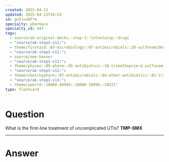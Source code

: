 ```yaml
---
created: 2025-04-13
updated: 2025-04-13T10:53
id: gn5]=sNf*m
specialty: pharmaco
specialty_id: 443
tags:
  - source/ak-original-decks::step-1::lolnotacop::drugs
  - "source/ak-step1-v11:": 
  - theme/firstaid::03-microbiology::07-antimicrobials::20-sulfonamides
  - "source/ak-step1-v11:": 
  - source/ome-banner
  - "source/ak-step1-v11:": 
  - theme/physeo::09-pharm::05-antibiotics::18-trimethoprim-&-sulfonamides
  - "source/ak-step1-v11:": 
  - theme/sketchypharm::07-antimicrobials::04-other-antibiotics::01-trimethoprim/sulfamethoxazole
  - "source/ak-step1-v11:": 
  - theme/uworld::10000-99999::18000-18999::18521"
type: flashcard
---
```


# Question
What is the first-line treatment of uncomplicated UTIs?   **TMP-SMX**

---

# Answer
